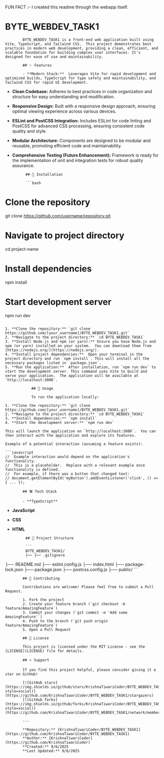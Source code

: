 FUN FACT :- I created this readme through the webapp itself.

# BYTE_WEBDEV_TASK1

            BYTE_WEBDEV_TASK1 is a front-end web application built using Vite, TypeScript, and Tailwind CSS.  This project demonstrates best practices in modern web development, providing a clean, efficient, and scalable foundation for building complex user interfaces. It's designed for ease of use and maintainability.

            ## ✨ Features

            - **Modern Stack:**  Leverages Vite for rapid development and optimized builds, TypeScript for type safety and maintainability, and Tailwind CSS for rapid UI development.
- **Clean Codebase:** Adheres to best practices in code organization and structure for easy understanding and modification.
- **Responsive Design:** Built with a responsive design approach, ensuring optimal viewing experience across various devices.
- **ESLint and PostCSS Integration:**  Includes ESLint for code linting and PostCSS for advanced CSS processing, ensuring consistent code quality and style.
- **Modular Architecture:** Components are designed to be modular and reusable, promoting efficient code and maintainability.
- **Comprehensive Testing (Future Enhancement):**  Framework is ready for the implementation of unit and integration tests for robust quality assurance.

            ## 🚀 Installation

            ```bash
# Clone the repository
git clone https://github.com/username/repository.git

# Navigate to project directory
cd project-name

# Install dependencies
npm install

# Start development server
npm run dev
```

1. **Clone the repository:** `git clone https://github.com/[your_username]/BYTE_WEBDEV_TASK1.git`
2. **Navigate to the project directory:** `cd BYTE_WEBDEV_TASK1`
3. **Install Node.js and npm (or yarn):** Ensure you have Node.js and npm (or yarn) installed on your system.  You can download them from [https://nodejs.org/](https://nodejs.org/).
4. **Install project dependencies:**  Open your terminal in the project directory and run `npm install`. This will install all the necessary packages listed in `package.json`.
5. **Run the application:**  After installation, run `npm run dev` to start the development server. This command uses Vite to build and serve your application.  The application will be available at `http://localhost:3000`.

            ## 📖 Usage

            To run the application locally:

1. **Clone the repository:** `git clone https://github.com/[your_username]/BYTE_WEBDEV_TASK1.git`
2. **Navigate to the project directory:** `cd BYTE_WEBDEV_TASK1`
3. **Install dependencies:** `npm install`
4. **Start the development server:** `npm run dev`

This will launch the application on `http://localhost:3000`.  You can then interact with the application and explore its features.

Example of a potential interaction (assuming a feature exists):

```javascript
//  Example interaction would depend on the application's functionality. 
//  This is a placeholder.  Replace with a relevant example once functionality is defined.
//  For example, if there was a button that changed text:
// document.getElementById('myButton').addEventListener('click', () => { ... });
```

            ## 🛠️ Tech Stack

            - **TypeScript**
- **JavaScript**
- **CSS**
- **HTML**

            ## 📁 Project Structure

            ```
            BYTE_WEBDEV_TASK1/
            ├── ├── .gitignore
├── README.md
├── eslint.config.js
├── index.html
├── package-lock.json
├── package.json
├── postcss.config.js
├── public/
            ```

            ## 🤝 Contributing

            Contributions are welcome! Please feel free to submit a Pull Request.

            1. Fork the project
            2. Create your feature branch (`git checkout -b feature/AmazingFeature`)
            3. Commit your changes (`git commit -m 'Add some AmazingFeature'`)
            4. Push to the branch (`git push origin feature/AmazingFeature`)
            5. Open a Pull Request

            ## 📄 License

            This project is licensed under the MIT License - see the [LICENSE](LICENSE) file for details.

            ## ⭐ Support

            If you find this project helpful, please consider giving it a star on GitHub!

            [![GitHub stars](https://img.shields.io/github/stars/KrishnaTiwariCoder/BYTE_WEBDEV_TASK1?style=social)](https://github.com/KrishnaTiwariCoder/BYTE_WEBDEV_TASK1/stargazers)
            [![GitHub forks](https://img.shields.io/github/forks/KrishnaTiwariCoder/BYTE_WEBDEV_TASK1?style=social)](https://github.com/KrishnaTiwariCoder/BYTE_WEBDEV_TASK1/network/members)

            ---

            **Repository:** [KrishnaTiwariCoder/BYTE_WEBDEV_TASK1](https://github.com/KrishnaTiwariCoder/BYTE_WEBDEV_TASK1)  
            **Author:** [KrishnaTiwariCoder](https://github.com/KrishnaTiwariCoder)  
            **Created:** 9/6/2025  
            **Last Updated:** 9/6/2025
            